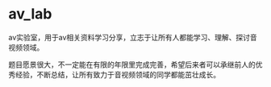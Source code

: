 # av_lab
av实验室，用于av相关资料学习分享，立志于让所有人都能学习、理解、探讨音视频领域。

题目愿景很大，不一定能在有限的年限里完成完善，希望后来者可以承继前人的优秀经验，不断总结，让所有致力于音视频领域的同学都能茁壮成长。
